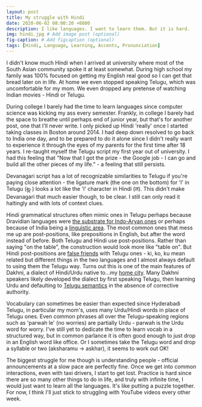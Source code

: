 ```yaml
---
layout: post
title: My struggle with Hindi
date: 2020-06-02 08:00:20 +0800
description: I like languages. I want to learn them. But it is hard.
img: hindi.jpg # Add image post (optional)
fig-caption: # Add figcaption (optional)
tags: [Hindi, Language, Learning, Accents, Pronunciation]
---
```


I didn't know much Hindi when I arrived at university where most of the South Asian community spoke it at least somewhat. During high school my family was 100% focused on getting my English real good so I can get that bread later on in life. At home we even stopped speaking Telugu, which was uncomfortable for my mom. We even dropped any pretense of watching Indian movies - Hindi or Telugu.

During college I barely had the time to learn languages since computer science was kicking my ass every semester. Frankly, in college I barely had the space to breathe until perhaps end of junior year, but that's for another post, one that I'll never write. I only picked up Hindi 'really' once I started taking classes in Boston around 2014. I had deep down resolved to go back to India one day, and to be prepared to do it alone since I didn't really want to experience it through the eyes of my parents for the first time after 18 years. I re-taught myself the Telugu script my first year out of university. I had this feeling that "Now that I got the prize - the Google job - I can go and build all the other pieces of my life." - a feeling that still persists.

Devanagari script has a lot of recognizable similarities to Telugu if you're paying close attention - the ligature mark (the one on the bottom) for 'l' in Telugu (ట్ల ) looks a lot like the 'l' character in Hindi (ल). This didn't make Devanagari that much easier though, to be clear. I still can only read it haltingly and with lots of context clues.

Hindi grammatical structures often mimic ones in Telugu perhaps because Dravidian languages were [the substrate for Indo-Aryan ones](https://en.wikipedia.org/wiki/Substratum_in_Vedic_Sanskrit) or perhaps because of India being a [linguistic area](https://www.jstor.org/stable/pdf/410649.pdf). The most common ones that mess me up are post-positions, like prepositions in English, but after the word instead of before. Both Telugu and Hindi use post-positions. Rather than saying "on the table", the construction would look more like "table on". But Hindi post-positions are [false friends](https://en.wikipedia.org/wiki/False_friend) with Telugu ones - ki, ko, ku mean related but different things in the two languages and I almost always default to using them the Telugu way. Turns out this is one of the main features of Dakhni, a dialect of Hindi/Urdu native to...my [home city](https://en.wikipedia.org/wiki/Hyderabad). Many Dakhni speakers likely developed the dialect by first speaking Telugu, then learning Urdu and defaulting to [Telugu semantics](https://twitter.com/TianChengWen/status/1062211681571397632?s=19) in the absence of corrective authority.

Vocabulary can sometimes be easier than expected since Hyderabadi Telugu, in particular my mom's, uses many Urdu/Hindi words in place of Telugu ones. Even common phrases all over the Telugu-speaking regions such as 'parwah le' (no worries) are partially Urdu - parwah is the Urdu word for worry. I've still yet to dedicate the time to learn vocab in a structured way, but in common parlance it is often good enough to just drop in an English word like office. Or I sometimes take the Telugu word and drop a syllable or two (aksharamu -> askhar), it seems to work out OK!

The biggest struggle for me though is understanding people - official announcements at a slow pace are perfectly fine. Once we get into common interactions, even with taxi drivers, I start to get lost. Practice is hard since there are so many other things to do in life, and truly with infinite time, I would just want to learn all the languages. It's like putting a puzzle together. For now, I think I'll just stick to struggling with YouTube videos every other week.

